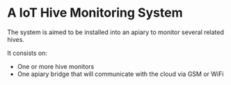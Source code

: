 # A IoT Hive Monitoring System

The system is aimed to be installed into an apiary to monitor several related hives.

It consists on:
- One or more hive monitors
- One apiary bridge that will communicate with the cloud via GSM or WiFi
